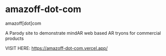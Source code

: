 # amazoff-dot-com
amazoff[dot]com

A Parody site to demonstrate mindAR web based AR tryons for commercial products

VISIT HERE: https://amazoff-dot-com.vercel.app/